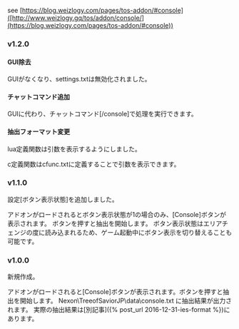 see [https://blog.weizlogy.com/pages/tos-addon/#console]([http://www.weizlogy.gq/tos/addon/console/](https://blog.weizlogy.com/pages/tos-addon/#console)) 

### v1.2.0

#### GUI除去

GUIがなくなり、settings.txtは無効化されました。

#### チャットコマンド追加

GUIに代わり、チャットコマンド[/console]で処理を実行できます。

#### 抽出フォーマット変更

lua定義関数は引数を表示するようにしました。

c定義関数はcfunc.txtに定義することで引数を表示できます。

### v1.1.0

設定[ボタン表示状態]を追加しました。

アドオンがロードされるとボタン表示状態が1の場合のみ、[Console]ボタンが表示されます。
ボタンを押すと抽出を開始します。 
ボタン表示状態はエリアチェンジの度に読み込まれるため、ゲーム起動中にボタン表示を切り替えることも可能です。

### v1.0.0

新規作成。

アドオンがロードされると[Console]ボタンが表示されます。ボタンを押すと抽出を開始します。 Nexon\TreeofSaviorJP\data\console.txt に抽出結果が出力されます。
実際の抽出結果は[別記事]({% post_url 2016-12-31-ies-format %})にあります。

